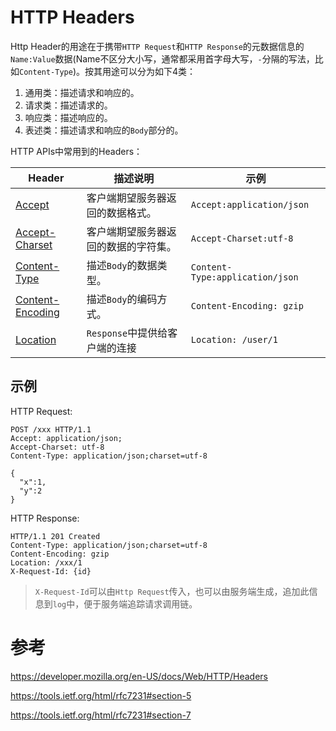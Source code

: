 # HTTP Headers

Http Header的用途在于携带`HTTP Request`和`HTTP Response`的元数据信息的`Name:Value`数据(Name不区分大小写，通常都采用首字母大写，`-`分隔的写法，比如`Content-Type`)。按其用途可以分为如下4类：

1. 通用类：描述请求和响应的。
2. 请求类：描述请求的。
3. 响应类：描述响应的。
4. 表述类：描述请求和响应的`Body`部分的。

HTTP APIs中常用到的Headers：

| Header             | 描述说明                       | 示例  |
|--------------------|-------------------------------|------|
| [Accept]           | 客户端期望服务器返回的数据格式。   | `Accept:application/json` |
| [Accept-Charset]   | 客户端期望服务器返回的数据的字符集。| `Accept-Charset:utf-8` |
| [Content-Type]     | 描述`Body`的数据类型。           | `Content-Type:application/json`
| [Content-Encoding] | 描述`Body`的编码方式。            |`Content-Encoding: gzip`|
| [Location]         | `Response`中提供给客户端的连接    | `Location: /user/1`|

## 示例

HTTP Request:
```http
POST /xxx HTTP/1.1
Accept: application/json;
Accept-Charset: utf-8
Content-Type: application/json;charset=utf-8

{
  "x":1,
  "y":2
}
```

HTTP Response:
```http
HTTP/1.1 201 Created
Content-Type: application/json;charset=utf-8
Content-Encoding: gzip
Location: /xxx/1
X-Request-Id: {id}

```

>`X-Request-Id`可以由`Http Request`传入，也可以由服务端生成，追加此信息到`log`中，便于服务端追踪请求调用链。

# 参考

https://developer.mozilla.org/en-US/docs/Web/HTTP/Headers

https://tools.ietf.org/html/rfc7231#section-5

https://tools.ietf.org/html/rfc7231#section-7


[Accept]:https://developer.mozilla.org/en-US/docs/Web/HTTP/Headers/Accept

[Accept-Charset]:https://developer.mozilla.org/en-US/docs/Web/HTTP/Headers/Accept-Charset

[Content-Type]:https://developer.mozilla.org/en-US/docs/Web/HTTP/Headers/Content-Type

[Content-Encoding]:https://developer.mozilla.org/en-US/docs/Web/HTTP/Headers/Content-Encoding

[Location]:https://developer.mozilla.org/en-US/docs/Web/HTTP/Headers/Location
